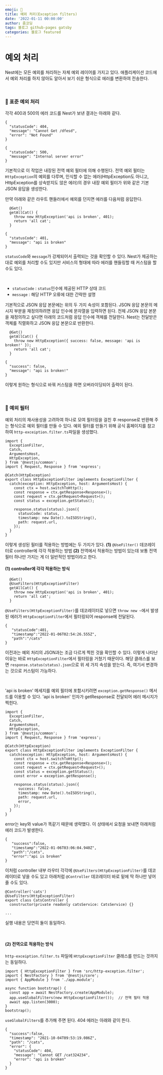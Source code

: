 ```yaml
---
emoji: 🔮
title: 예외 처리(Exception filters)
date: '2022-01-11 00:00:00'
author: 줌코딩
tags: 블로그 github-pages gatsby
categories: 블로그 featured
---
```


# 예외 처리

Nest에는 모든 예외를 처리하는 자체 예외 레이어를 가지고 있다. 애플리케이션 코드에서 예외 처리를 하지 않아도 알아서 보기 쉬운 형식으로 에러를 변환하여 전송한다.

<br>

### 🌼 표준 예외 처리

각각 400과 500의 에러 코드를 Nest가 보낸 결과는 아래와 같다.

```
{
  "statusCode": 404,
  "message": "Cannot Get /dfesd",
  "error": "Not Found"
}
```

```
{
  "statusCode": 500,
  "message": "Internal server error"
}
```

기본적으로 이 작업은 내장된 전역 예외 필터에 의해 수행된다. 전역 예외 필터는 `HttpException`의 예외를 다루며, 인식할 수 없는 에러(HttpException도 아니고, HttpException를 상속받지도 않은 에러)의 경우 내장 예외 필터가 위와 같은 기본 JSON 응답을 생성한다.

만약 아래와 같은 라우트 핸들러에서 예외를 던지면 에러를 다음처럼 응답한다.

```
  @Get()
  getAllCat() {
    throw new HttpException('api is broken', 401);
    return 'all cat';
  }
```

```
{
  "statusCode": 401,
  "message": "api is broken"
}
```

`statusCode`와 `message`가 강제되어서 출력되는 것을 확인할 수 있다. Nest가 제공하는 대로 예외를 처리할 수도 있지만 서비스의 형태에 따라 에러를 핸들링할 때 커스텀을 할 수도 있다.

<br>

- `statusCode` : `status`인수에 제공된 HTTP 상태 코드
- `message` : 해당 HTTP 오류에 대한 간략한 설명

기본적으로 JSON 응답 본문에는 위의 두 가지 속성이 포함된다. JSON 응답 본문의 메시지 부분을 재정의하려면 응답 인수에 문자열을 입력하면 된다. 전체 JSON 응답 본문을 재정의하고 싶다면 아래의 코드처럼 응답 인수에 객체를 전달한다. Nest는 전달받은 객체를 직렬화하고 JSON 응답 본문으로 반환한다.

```
  @Get()
  getAllCat() {
    throw new HttpException({ success: false, message: 'api is broken!' });
    return 'all cat';
  }
```

```
{
  "success": false,
  "message": "api is broken!"
}
```

이렇게 원하는 형식으로 바꿔 커스텀을 하면 오버라이딩되어 출력이 된다.

<br>

### 🌼 예외 필터

예외 처리의 재사용성을 고려하여 하나로 모여 필터링을 걸친 후 response로 반환해 주는 형식으로 예외 필터를 만들 수 있다. 예외 필터를 만들기 위해 공식 홈페이지를 참고하여 `http-exceiption.filter.ts`파일을 생성했다.

```
import {
  ExceptionFilter,
  Catch,
  ArgumentsHost,
  HttpException,
} from '@nestjs/common';
import { Request, Response } from 'express';

@Catch(HttpException)
export class HttpExceptionFilter implements ExceptionFilter {
  catch(exception: HttpException, host: ArgumentsHost) {
    const ctx = host.switchToHttp();
    const response = ctx.getResponse<Response>();
    const request = ctx.getRequest<Request>();
    const status = exception.getStatus();

    response.status(status).json({
      statusCode: status,
      timestamp: new Date().toISOString(),
      path: request.url,
    });
  }
}
```

이렇게 생성된 필터를 적용하는 방법에는 두 가지가 있다. **(1)** `@UseFilter()` 데코레이터로 controller에 각각 적용하는 방법 **(2)** 전역에서 적용하는 방법이 있는데 보통 전역 필터 하나만 가지는 게 더 일반적인 방법이라고 한다.

#### (1) controller에 각각 적용하는 방식

```
  @Get()
  @UseFilters(HttpExceptionFilter)
  getAllCat() {
    throw new HttpException('api is broken', 401);
    return 'all cat';
  }
```

`@UseFilters(HttpExceptionFilter)`를 데코레이터로 넣으면 `throw new ~`에서 발생된 에러가 `HttpExceptionFilter`에서 필터링되어 response에 전달된다.

```
{
   "statusCode":401,
   "timestamp":"2022-01-06T02:54:26.555Z",
   "path":"/cats"
}
```

이전과는 예외 처리의 JSON과는 조금 다르게 찍힌 것을 확인할 수 있다. 이렇게 나타난 이유는 바로 `HttpExceptionFilter`에서 필터링을 거쳤기 때문이다. 해당 클래스를 보면 `response.status(status).json`으로 위 세 가지 속성을 받는다. 즉, 여기서 변경하는 것으로 커스텀이 가능하다.

<br>

'api is broken' 메세지를 예외 필터에 포함시키려면 `exception.getResponse()` 메서드를 이용할 수 있다. 'api is broken' 인자가 getResponse로 전달되어 에러 메시지가 찍힌다.

```
import {
  ExceptionFilter,
  Catch,
  ArgumentsHost,
  HttpException,
} from '@nestjs/common';
import { Request, Response } from 'express';

@Catch(HttpException)
export class HttpExceptionFilter implements ExceptionFilter {
  catch(exception: HttpException, host: ArgumentsHost) {
    const ctx = host.switchToHttp();
    const response = ctx.getResponse<Response>();
    const request = ctx.getRequest<Request>();
    const status = exception.getStatus();
    const error = exception.getResponse();

    response.status(status).json({
      success: false,
      timestamp: new Date().toISOString(),
      path: request.url,
      error,
    });
  }
}
```

error는 key와 value가 똑같기 때문에 생략했다. 이 상태에서 요청을 보내면 아래처럼 에러 코드가 발생한다.

```
{
   "success":false,
   "timestamp":"2022-01-06T03:06:04.940Z",
   "path":"/cats",
   "error":"api is broken"
}
```

이처럼 controller 내부 라우터 각각에 `@UseFilters(HttpExceptionFilter)`를 데코레이터로 넣을 수도 있고 아래처럼 `@Controller` 데코레이터 바로 밑에 딱 하나만 넣어 줄 수도 있다.

```
@Controller('cats')
@UseFilters(HttpExceptionFilter)
export class CatsController {
  constructor(private readonly catsService: CatsService) {}

...
```

실행 내용은 당연히 둘이 동일하다.

<br>

#### (2) 전역으로 적용하는 방식

`http-exceiption.filter.ts` 파일에 `HttpExceptionFilter` 클래스를 만드는 것까지는 동일하다.

```
import { HttpExceptionFilter } from 'src/http-exception.filter';
import { NestFactory } from '@nestjs/core';
import { AppModule } from './app.module';

async function bootstrap() {
  const app = await NestFactory.create(AppModule);
  app.useGlobalFilters(new HttpExceptionFilter());  // 전역 필터 적용
  await app.listen(3000);
}
bootstrap();
```

`useGlobalFilters`를 추가해 주면 된다. 404 에러는 아래와 같이 뜬다.

```
{
  "success":false,
  "timestamp": "2021-10-04T09:53:19.086Z",
  "path": "/cats",
  "error": {
    "statusCode": 404,
    "message": "Cannot GET /cat324234",
    "error": "api is broken"
  }
}
```
